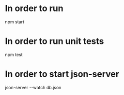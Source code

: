 # In order to run

npm start

# In order to run unit tests

npm test

# In order to start json-server

json-server --watch db.json
